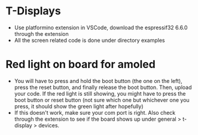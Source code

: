 # T-Displays
- Use platformino extension in VSCode, download the espressif32 6.6.0 through the extension
- All the screen related code is done under directory examples

# Red light on board for amoled
- You will have to press and hold the boot button (the one on the left), press the reset button, and finally release the boot button. Then, upload your code. If the red light is still showing, you might have to press the boot button or reset button (not sure which one but whichever one you press, it should show the green light after hopefully)
- If this doesn't work, make sure your com port is right. Also check through the extension to see if the board shows up under general > t-display > devices.
